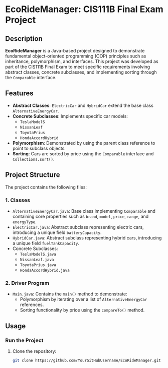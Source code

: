 # EcoRideManager: CIS111B Final Exam Project

## Description
**EcoRideManager** is a Java-based project designed to demonstrate fundamental object-oriented programming (OOP) principles such as inheritance, polymorphism, and interfaces. This project was developed as part of the CIS111B Final Exam to meet specific requirements involving abstract classes, concrete subclasses, and implementing sorting through the `Comparable` interface.

## Features
- **Abstract Classes**: `ElectricCar` and `HybridCar` extend the base class `AlternativeEnergyCar`.
- **Concrete Subclasses**: Implements specific car models:
  - `TeslaModelS`
  - `NissanLeaf`
  - `ToyotaPrius`
  - `HondaAccordHybrid`
- **Polymorphism**: Demonstrated by using the parent class reference to point to subclass objects.
- **Sorting**: Cars are sorted by price using the `Comparable` interface and `Collections.sort()`.

## Project Structure
The project contains the following files:

### 1. **Classes**
- `AlternativeEnergyCar.java`: Base class implementing `Comparable` and containing core properties such as `brand`, `model`, `price`, `range`, and `energyType`.
- `ElectricCar.java`: Abstract subclass representing electric cars, introducing a unique field `batteryCapacity`.
- `HybridCar.java`: Abstract subclass representing hybrid cars, introducing a unique field `fuelTankCapacity`.
- Concrete Subclasses:
  - `TeslaModelS.java`
  - `NissanLeaf.java`
  - `ToyotaPrius.java`
  - `HondaAccordHybrid.java`

### 2. **Driver Program**
- `Main.java`: Contains the `main()` method to demonstrate:
  - Polymorphism by iterating over a list of `AlternativeEnergyCar` references.
  - Sorting functionality by price using the `compareTo()` method.

## Usage
### Run the Project
1. Clone the repository:
   ```bash
   git clone https://github.com/YourGitHubUsername/EcoRideManager.git

